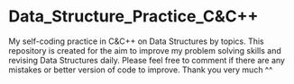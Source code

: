 # Data_Structure_Practice_C&C++
My self-coding practice in C&amp;C++ on Data Structures by topics. This repository is created for the aim to improve my problem solving skills and revising Data Structures daily. Please feel free to comment if there are any mistakes or better version of code to improve. Thank you very much ^^
